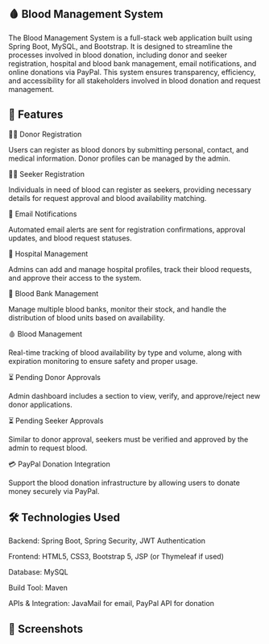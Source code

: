 ## 🩸 Blood Management System

The Blood Management System is a full-stack web application built using Spring Boot, MySQL, and Bootstrap. It is designed to streamline the processes involved in blood donation, including donor and seeker registration, hospital and blood bank management, email notifications, and online donations via PayPal. This system ensures transparency, efficiency, and accessibility for all stakeholders involved in blood donation and request management.


## 🚀 Features

🧑‍📝 Donor Registration

Users can register as blood donors by submitting personal, contact, and medical information. Donor profiles can be managed by the admin.


🧍‍♂️ Seeker Registration

Individuals in need of blood can register as seekers, providing necessary details for request approval and blood availability matching.


📩 Email Notifications

Automated email alerts are sent for registration confirmations, approval updates, and blood request statuses.


🏥 Hospital Management

Admins can add and manage hospital profiles, track their blood requests, and approve their access to the system.

🏦 Blood Bank Management

Manage multiple blood banks, monitor their stock, and handle the distribution of blood units based on availability.


🩸 Blood Management

Real-time tracking of blood availability by type and volume, along with expiration monitoring to ensure safety and proper usage.


⏳ Pending Donor Approvals

Admin dashboard includes a section to view, verify, and approve/reject new donor applications.


⏳ Pending Seeker Approvals

Similar to donor approval, seekers must be verified and approved by the admin to request blood.


💳 PayPal Donation Integration

Support the blood donation infrastructure by allowing users to donate money securely via PayPal.


## 🛠️ Technologies Used


Backend: Spring Boot, Spring Security, JWT Authentication

Frontend: HTML5, CSS3, Bootstrap 5, JSP (or Thymeleaf if used)

Database: MySQL

Build Tool: Maven

APIs & Integration: JavaMail for email, PayPal API for donation


## 📸 Screenshots


